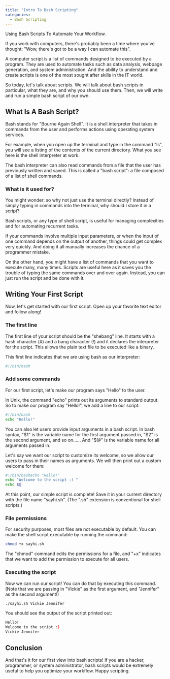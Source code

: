 ```yaml
---
title: "Intro To Bash Scripting"
categories:
  - Bash Scripting
---
```


Using Bash Scripts To Automate Your Workflow.

If you work with computers, there's probably been a time where you've thought: "Wow, there's got to be a way I can automate this".

A computer script is a list of commands designed to be executed by a program. They are used to automate tasks such as data analysis, webpage generation, and system administration. And the ability to understand and create scripts is one of the most sought after skills in the IT world.

So today, let's talk about scripts. We will talk about bash scripts in particular, what they are, and why you should use them. Then, we will write and run a simple bash script of our own.

## What Is A Bash Script?

Bash stands for "Bourne Again Shell". It is a shell interpreter that takes in commands from the user and performs actions using operating system services.

For example, when you open up the terminal and type in the command "ls", you will see a listing of the contents of the current directory. What you see here is the shell interpreter at work.

The bash interpreter can also read commands from a file that the user has previously written and saved. This is called a "bash script": a file composed of a list of shell commands.

### What is it used for?

You might wonder: so why not just use the terminal directly? Instead of simply typing in commands into the terminal, why should I store it in a script?

Bash scripts, or any type of shell script, is useful for managing complexities and for automating recurrent tasks.

If your commands involve multiple input parameters, or when the input of one command depends on the output of another, things could get complex very quickly. And doing it all manually increases the chance of a programmer mistake.

On the other hand, you might have a list of commands that you want to execute many, many times. Scripts are useful here as it saves you the trouble of typing the same commands over and over again. Instead, you can just run the script and be done with it.

## Writing Your First Script

Now, let's get started with our first script. Open up your favorite text editor and follow along!

### The first line

The first line of your script should be the "shebang" line. It starts with a hash character (#) and a bang character (!) and it declares the interpreter for the script. This allows the plain text file to be executed like a binary.

This first line indicates that we are using bash as our interpreter:

```bash
#!/bin/bash
```

### Add some commands

For our first script, let's make our program says "Hello" to the user.

In Unix, the command "echo" prints out its arguments to standard output. So to make our program say "Hello!", we add a line to our script:

```bash
#!/bin/bash
echo "Hello!"
```

You can also let users provide input arguments in a bash script. In bash syntax, "$1" is the variable name for the first argument passed in, "$2" is the second argument, and so on...... And "$@" is the variable name for all arguments passed in.

Let's say we want our script to customize its welcome, so we allow our users to pass in their names as arguments. We will then print out a custom welcome for them:

```bash
#!/bin/bashecho "Hello!"
echo "Welcome to the script :) "
echo $@
```

At this point, our simple script is complete! Save it in your current directory with the file name "sayhi.sh". (The ".sh" extension is conventional for shell scripts.)

### File permissions

For security purposes, most files are not executable by default. You can make the shell script executable by running the command:

```bash
chmod +x sayhi.sh
```

The "chmod" command edits the permissions for a file, and "+x" indicates that we want to add the permission to execute for all users.

### Executing the script

Now we can run our script! You can do that by executing this command. (Note that we are passing in "Vickie" as the first argument, and "Jennifer" as the second argument!)

```bash
./sayhi.sh Vickie Jennifer
```

You should see the output of the script printed out:

```bash
Hello!
Welcome to the script :)
Vickie Jennifer
```

## Conclusion

And that's it for our first view into bash scripts! If you are a hacker, programmer, or system administrator, bash scripts would be extremely useful to help you optimize your workflow. Happy scripting.